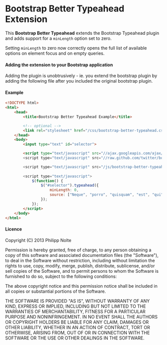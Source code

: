 # Bootstrap Better Typeahead Extension

This **Bootstrap Better Typeahead** extends the Bootstrap Typeahead plugin and adds support for a ```minLength``` option set to zero.

Setting ```minLength``` to zero now correctly opens the full list of available options on element focus and on empty queries.

#### Adding the extension to your Bootstrap application

Adding the plugin is unobtrusively - ie. you extend the bootstrap plugin by adding the following file after you included the original bootstrap plugin.

#### Example

```html
<!DOCTYPE html>
<html>
    <head>
        <title>Bootstrap Better Typeahead Example</title>

        <!-- optional -->
        <link rel="stylesheet" href="/css/bootstrap-better-typeahead.css">
    </head>
    <body>
        <input type="text" id="selector">

        <script type="text/javascript" src="//ajax.googleapis.com/ajax/libs/jquery/2.0.0/jquery.min.js">
        <script type="text/javascript" src="//raw.github.com/twitter/bootstrap/master/js/bootstrap-typeahead.js">

        <script type="text/javascript" src="/js/bootstrap-better-typeahead.js">
        
        <script type="text/javascript">
            $(function() {
                $("#selector").typeahead({
                    minLength: 0,
                    source: ["Neque", "porro", "quisquam", "est", "qui", "dolorem", "ipsum", "quia", "dolor", "sit", "amet", "consectetur"]
                });
            });
        </script>
    </body>
</html>
```

#### Licence

Copyright (C) 2013 Philipp Nolte

Permission is hereby granted, free of charge, to any person obtaining a copy of this software and associated documentation files (the "Software"), to deal in the Software without restriction, including without limitation the rights to use, copy, modify, merge, publish, distribute, sublicense, and/or sell copies of the Software, and to permit persons to whom the Software is furnished to do so, subject to the following conditions:

The above copyright notice and this permission notice shall be included in all copies or substantial portions of the Software.

THE SOFTWARE IS PROVIDED "AS IS", WITHOUT WARRANTY OF ANY KIND, EXPRESS OR IMPLIED, INCLUDING BUT NOT LIMITED TO THE WARRANTIES OF MERCHANTABILITY, FITNESS FOR A PARTICULAR PURPOSE AND NONINFRINGEMENT. IN NO EVENT SHALL THE AUTHORS OR COPYRIGHT HOLDERS BE LIABLE FOR ANY CLAIM, DAMAGES OR OTHER LIABILITY, WHETHER IN AN ACTION OF CONTRACT, TORT OR OTHERWISE, ARISING FROM, OUT OF OR IN CONNECTION WITH THE SOFTWARE OR THE USE OR OTHER DEALINGS IN THE SOFTWARE.
